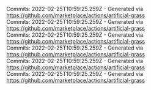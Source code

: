 Commits: 2022-02-25T10:59:25.259Z - Generated via https://github.com/marketplace/actions/artificial-grass
<br>
Commits: 2022-02-25T10:59:25.259Z - Generated via https://github.com/marketplace/actions/artificial-grass
<br>
Commits: 2022-02-25T10:59:25.259Z - Generated via https://github.com/marketplace/actions/artificial-grass
<br>
Commits: 2022-02-25T10:59:25.259Z - Generated via https://github.com/marketplace/actions/artificial-grass
<br>
Commits: 2022-02-25T10:59:25.259Z - Generated via https://github.com/marketplace/actions/artificial-grass
<br>
Commits: 2022-02-25T10:59:25.259Z - Generated via https://github.com/marketplace/actions/artificial-grass
<br>

